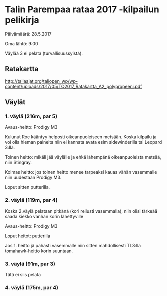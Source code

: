 # Talin Parempaa rataa 2017 -kilpailun pelikirja

Päivämäärä: 28.5.2017

Oma lähtö: 9:00

Väylää 3  ei pelata (turvallisuussyistä).

## Ratakartta

http://tallaajat.org/taliopen_wp/wp-content/uploads/2017/05/TO2017_Ratakartta_A2_polypropeeni.pdf

## Väylät


### 1. väylä (216m, par 5)

Avaus-heitto: Prodigy M3

Kulunut Roc kääntyy helposti oikeanpuoleiseen metsään. Koska kilpailu ja voi olla hieman paineita niin ei kannata avata esim sidewinderilla tai Leopard 3:lla.

Toinen heitto: mikäli jää väylälle ja ehkä lähempänä oikeanpuoleista metsää, niin Stingray.

Kolmas heitto: jos toinen heitto menee tarpeaksi kauas vähän vasemmalle niin uudestaan Prodigy M3.

Loput sitten putterilla.


### 2. väylä (119m, par 4)

Koska 2.väylä pelataan pitkänä (kori reilusti vasemmalla), niin olisi tärkeää saada kiekko vanhan korin lähettyville

Avaus-heitto: Prodigy M3

Loput heitot: putterilla

Jos 1. heitto jä pahasti vasemmalle niin sitten mahdollisesti TL3:lla tomahawk-heitto korin suuntaan.


### 3. väylä (91m, par 3)

Tätä ei siis pelata

### 4. väylä (175m, par 4)
